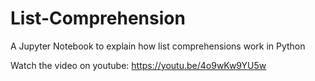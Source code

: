 # List-Comprehension
A Jupyter Notebook to explain how list comprehensions work in Python

Watch the video on youtube: https://youtu.be/4o9wKw9YU5w
